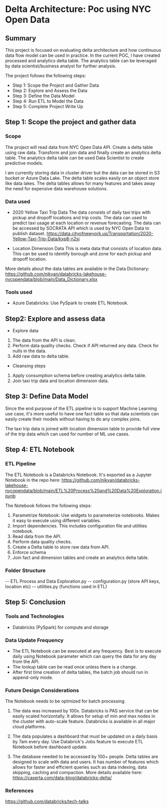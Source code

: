 # Delta Architecture: Poc using NYC Open Data

## Summary
This project is focused on evaluating delta architecture and how continuous data flow model can be used in practice. In the current POC, I have created processed and analytics delta table. The analytics table can be leveraged by data scientist/business analyst for further analysis.

The project follows the following steps:

 - Step 1: Scope the Project and Gather Data
 - Step 2: Explore and Assess the Data
 - Step 3: Define the Data Model
 - Step 4: Run ETL to Model the Data
 - Step 5: Complete Project Write Up

## Step 1: Scope the project and gather data

### Scope
The project will read data from NYC Open Data API. Create a delta table using raw data. Transform and join data and finally create an analytics delta table.
The analytics delta table can be used Data Scientist to create predictive models.

I am currently storing data in cluster driver but the data can be stored in S3 bucket or Azure Data Lake. The delta table scales easily on an object store like data lakes. The delta tables allows for many features and takes away the need for expensive data warehouse solutions.

### Data used

 - 2020 Yellow Taxi Trip Data
The data consists of daily taxi trips with pickup and dropoff locations and trip costs. The data can used to predict taxi usage at each location or revenue forecasting. The data can be accessed by SOCRATA API which is used by NYC Open Data to publish dataset.
https://data.cityofnewyork.us/Transportation/2020-Yellow-Taxi-Trip-Data/kxp8-n2sj

 - Location Dimension Data
This is meta data that consists of location data. This can be used to identify borough and zone for each pickup and dropoff location.

More details about the data tables are available in the Data Dictionary:
https://github.com/nikyan/databricks-lakehouse-nycopendata/blob/main/Data_Dictionary.xlsx

### Tools used

 - Azure Databricks: Use PySpark to create ETL Notebook.


## Step2: Explore and assess data

- Explore data
1. The data from the API is clean. 
2. Perform data quality checks. Check if API returned any data. Check for nulls in the data.
3. Add raw data to delta table.

- Cleansing steps
1. Apply consumption schema before creating analytics delta table.
2. Join taxi trip data and location dimension data.



## Step 3: Define Data Model
Since the end purpose of the ETL pipeline is to support Machine Learning use case, it's more useful to have one fact table so that data scientists can easily create their models without having to do any complex joins.

The taxi trip data is joined with location dimension table to provide full view of the trip data which can used for number of ML use cases.

## Step 4: ETL Notebook

### ETL Pipeline

The ETL Notebook is a Databricks Notebook. It's exported as a Jupyter Notebook in the repo here:
https://github.com/nikyan/databricks-lakehouse-nycopendata/blob/main/ETL%20Process%20and%20Data%20Exploration.ipynb

The Notebook follows the following steps:
1. Parametrize Notebook: Use widgets to parameterize notebooks. Makes it easy to execute using different variables.
2. Import dependencies. This includes configuration file and utilities notebook.
3. Read data from the API.
4. Perform data quality checks.
5. Create a Delta table to store raw data from API.
6. Enforce schema
7. Join fact and dimension tables and create an analytics delta table.

### Folder Structure

-- ETL Process and Data Exploration.py
-- configuration.py (store API keys, location etc)
-- utilities.py (functions used in ETL)

## Step 5: Conclusion

### Tools and Technologies
- Databricks (PySpark) for compute and storage

### Data Update Frequency
- The ETL Notebook can be executed at any frequency. Best is to execute daily using Notebook parameter which can query the data for any day from the API.
- The lookup table can be read once unless there is a change.
- After first time creation of delta tables, the batch job should run in append-only mode.

### Future Design Considerations

The Notebook needs to be optmized for batch processing.

1. The data was increased by 100x.
Databricks is PAS service that can be easily scaled horizontally. It allows for setup of min and max nodes in the cluster with auto-scale feature. Databricks is available in all major cloud platforms.

2. The data populates a dashboard that must be updated on a daily basis by 7am every day.
Use Databrick's Jobs feature to execute ETL Notebook before dashboard update.

3. The database needed to be accessed by 100+ people.
Delta tables are designed to scale with data and users. It has number of features which allows for faster and efficient queries such as data indexing, data skipping, caching and compaction.
More details available here:
https://caserta.com/data-blog/databricks-delta/

### References

https://github.com/databricks/tech-talks 


